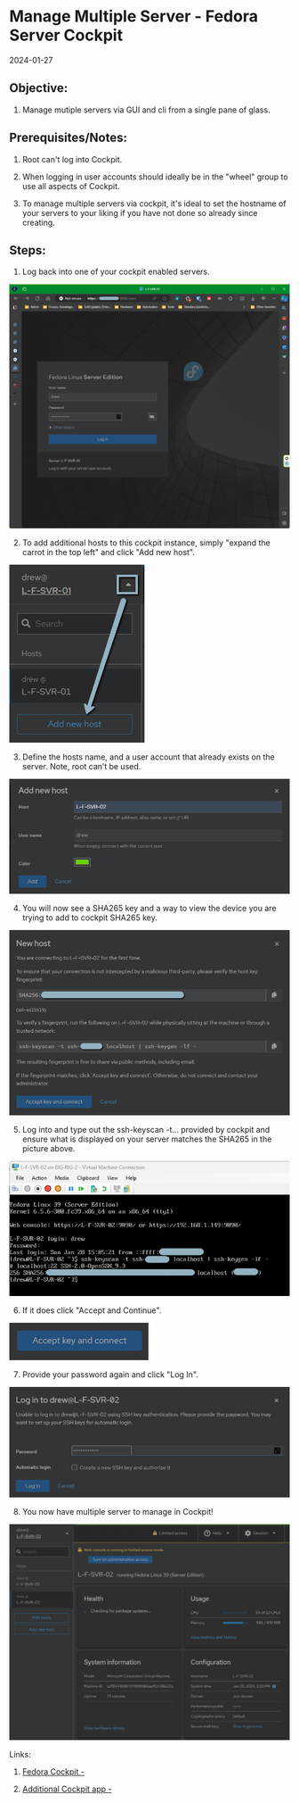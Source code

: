 # Manage Multiple Server  - Fedora Server Cockpit

2024-01-27

## Objective:

1. Manage mutiple servers via  GUI and cli from a single pane of glass.

## Prerequisites/Notes:

1. Root can't log into Cockpit.
	
2. When logging in user accounts should ideally be in the "wheel" group to use all aspects of Cockpit.
	
3. To manage multiple servers via cockpit, it's ideal to set the hostname of your servers to your liking if you have not done so already since creating.
	
## Steps:

1. Log back into one of your cockpit enabled servers.
	
![Alt text](https://github.com/XXLMandalorian013/Docs-OS-Public/blob/main/Fedora/Cockpit/Manage%20Multiple%20Server%20%20-%20Fedora%20Server%20Cockpit/images/s1.png)	

2. To add additional hosts to this cockpit instance, simply "expand the carrot in the top left" and click "Add new host".
	
![Alt text](https://github.com/XXLMandalorian013/Docs-OS-Public/blob/main/Fedora/Cockpit/Manage%20Multiple%20Server%20%20-%20Fedora%20Server%20Cockpit/images/s2.png)	
	
3. Define the hosts name, and a user account that already exists on the server. Note, root can’t be used.
	
![Alt text](https://github.com/XXLMandalorian013/Docs-OS-Public/blob/main/Fedora/Cockpit/Manage%20Multiple%20Server%20%20-%20Fedora%20Server%20Cockpit/images/s3.png)	
	
4. You will now see a SHA265 key and a way to view the device you are trying to add to cockpit SHA265 key.
	
![Alt text](https://github.com/XXLMandalorian013/Docs-OS-Public/blob/main/Fedora/Cockpit/Manage%20Multiple%20Server%20%20-%20Fedora%20Server%20Cockpit/images/s4.png)	
	
5. Log into and type out the ssh-keyscan -t… provided by cockpit and ensure what is displayed on your server matches the SHA265 in the picture above.
	
![Alt text](https://github.com/XXLMandalorian013/Docs-OS-Public/blob/main/Fedora/Cockpit/Manage%20Multiple%20Server%20%20-%20Fedora%20Server%20Cockpit/images/s5.png)	
	
6. If it does click "Accept and Continue".
	
![Alt text](https://github.com/XXLMandalorian013/Docs-OS-Public/blob/main/Fedora/Cockpit/Manage%20Multiple%20Server%20%20-%20Fedora%20Server%20Cockpit/images/s6.png)	
	
7. Provide your password again and click "Log In".
	
![Alt text](https://github.com/XXLMandalorian013/Docs-OS-Public/blob/main/Fedora/Cockpit/Manage%20Multiple%20Server%20%20-%20Fedora%20Server%20Cockpit/images/s7.png)	
	
8. You now have multiple server to manage in Cockpit!
	
![Alt text](https://github.com/XXLMandalorian013/Docs-OS-Public/blob/main/Fedora/Cockpit/Manage%20Multiple%20Server%20%20-%20Fedora%20Server%20Cockpit/images/s8.png)	

Links:

1. [Fedora Cockpit -](https://cockpit-project.org/running.html#fedora)
	
2. [Additional Cockpit app -](https://cockpit-project.org/applications.html)


